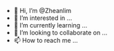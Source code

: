 - 👋 Hi, I’m @Zheanlim
- 👀 I’m interested in ...
- 🌱 I’m currently learning ...
- 💞️ I’m looking to collaborate on ...
- 📫 How to reach me ...

<!---
Zheanlim/Zheanlim is a ✨ special ✨ repository because its `README.md` (this file) appears on your GitHub profile.
You can click the Preview link to take a look at your changes.
--->
